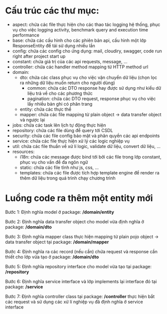 # Cấu trúc các thư mục:
- aspect: chứa các file thực hiện cho các thao tác logging hệ thống, phục vụ cho việc logging activity, benchmark query and execution time performance
- base: chứa các cấu hình cho các phiên bản api, cấu hình một lớp ResponseEntity để tái sử dụng nhiều lần
- config: chứa các config cho ứng dụng: mail, cloudiry, swagger, code run right after project start up
- constant: chứa giá trị của các api requests, message, ...
- controller: chứa các handler method mapping từ HTTP method url
- domain:
  - dto: chứa các class phục vụ cho việc vận chuyển dữ liệu (chọn lọc ra những dữ liệu muốn return cho người dùng)
    - common: chứa các DTO response hay được sử dụng như kiểu dữ liệu trả về cho các phương thức
    - pagination: chứa các DTO request, response phục vụ cho việc lấy nhiều bản ghi có phân trang
  - entity: chứa các thực thể
  - mapper: chứa các file mapping từ plain object -> data transfer object và ngược lại
- jobs: chứa các task lên lịch tự động thực hiện
- repository: chứa các file dùng để query tới CSDL
- security: chứa các file config bảo mật và phân quyền các api endpoints
- service: chứa các file thực hiện xử lý các logic nghiệp vụ
- util: chứa các file thuần về xử lí logic, validate dữ liệu, convert dữ liệu, ...
- resources:
  - i18n: chứa các message được bind tới bởi các file trong lớp constant, phục vụ cho vấn đề đa ngôn ngữ
  - static: chứa các file tĩnh như js, css, ...
  - templates: chứa các file được tích hợp template engine để render ra thêm dữ liệu trong quá trình chạy chương trình

# Luồng code ra thêm một entity mới
Bước 1: Định nghĩa model ở package: **/domain/entity**

Bước 2: Định nghĩa data transfer object cho model vừa định nghĩa ở package: **/domain/dto**

Bước 3: Định nghĩa mapper class thực hiện mapping từ plain pojo object -> data transfer object tại package: **/domain/mapper**

Bước 4: Định nghĩa ra các record (nếu cần) chứa request và response cần thiết cho lớp vừa tạo ở package: **/domain/dto**

Bước 5: Định nghĩa repository interface cho model vừa tạo tại package: **/repository**

Bước 6: Định nghĩa service interface và lớp implements lại interface đó tại package: **/service**

Bước 7: Định nghĩa controller class tại package: **/controller** thực hiện bắt các request và sử dụng các xử lí nghiệp vụ đã định nghĩa ở service interface
